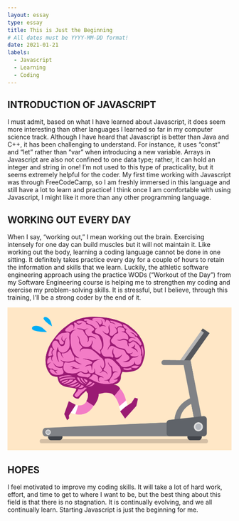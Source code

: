 ```yaml
---
layout: essay
type: essay
title: This is Just the Beginning
# All dates must be YYYY-MM-DD format!
date: 2021-01-21
labels:
  - Javascript
  - Learning
  - Coding
---
```





## INTRODUCTION OF JAVASCRIPT

I must admit, based on what I have learned about Javascript, it does seem more interesting than other languages I learned so far in my computer science track. Although I have heard that Javascript is better than Java and C++, it has been challenging to understand. For instance, it uses “const” and “let” rather than “var” when introducing a new variable. Arrays in Javascript are also not confined to one data type; rather, it can hold an integer and string in one! I’m not used to this type of practicality, but it seems extremely helpful for the coder. My first time working with Javascript was through FreeCodeCamp, so I am freshly immersed in this language and still have a lot to learn and practice! I think once I am comfortable with using Javascript, I might like it more than any other programming language.



## WORKING OUT EVERY DAY

When I say, “working out,” I mean working out the brain. Exercising intensely for one day can build muscles but it will not maintain it. Like working out the body, learning a coding language cannot be done in one sitting. It definitely takes practice every day for a couple of hours to retain the information and skills that we learn. Luckily, the athletic software engineering approach using the practice WODs (“Workout of the Day”) from my Software Engineering course is helping me to strengthen my coding and exercise my problem-solving skills. It is stressful, but I believe, through this training, I’ll be a strong coder by the end of it.



<img class="ui image" src="../images/brain-workout.png">



## HOPES

I feel motivated to improve my coding skills. It will take a lot of hard work, effort, and time to get to where I want to be, but the best thing about this field is that there is no stagnation. It is continually evolving, and we all continually learn. Starting Javascript is just the beginning for me. 





